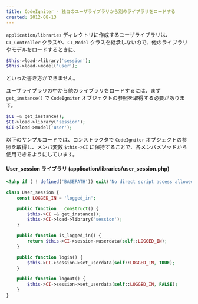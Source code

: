 ```yaml
---
title: CodeIgniter - 独自のユーザライブラリから別のライブラリをロードする
created: 2012-08-13
---
```


`application/libraries` ディレクトリに作成するユーザライブラリは、`CI_Controller` クラスや、`CI_Model` クラスを継承しないので、他のライブラリやモデルをロードするときに、

~~~ php
$this->load->library('session');
$this->load->model('user');
~~~

といった書き方ができません。

ユーザライブラリの中から他のライブラリをロードするには、まず `get_instance()` で `CodeIgniter` オブジェクトの参照を取得する必要があります。

~~~ php
$CI =& get_instance();
$CI->load->library('session');
$CI->load->model('user');
~~~

以下のサンプルコードでは、コンストラクタで `CodeIgniter` オブジェクトの参照を取得し、メンバ変数 `$this->CI` に保持することで、各メンバメソッドから使用できるようにしています。

#### User_session ライブラリ (application/libraries/user_session.php)

~~~ php
<?php if ( ! defined('BASEPATH')) exit('No direct script access allowed');

class User_session {
    const LOGGED_IN = 'logged_in';

    public function __construct() {
        $this->CI =& get_instance();
        $this->CI->load->library('session');
    }

    public function is_logged_in() {
        return $this->CI->session->userdata(self::LOGGED_IN);
    }

    public function login() {
        $this->CI->session->set_userdata(self::LOGGED_IN, TRUE);
    }

    public function logout() {
        $this->CI->session->set_userdata(self::LOGGED_IN, FALSE);
    }
}
~~~

